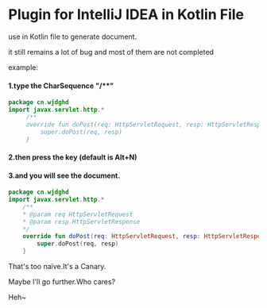 # Plugin for IntelliJ IDEA in Kotlin File
use in Kotlin file to generate document.

it still remains a lot of bug and most of them are not completed

example:

#### 1.type the CharSequence "/**"
```kotlin
package cn.wjdghd
import javax.servlet.http.*
     /**             
     override fun doPost(req: HttpServletRequest, resp: HttpServletResponse) {
         super.doPost(req, resp)
     }
```
#### 2.then press the key (default is Alt+N)
#### 3.and you will see the document.
```kotlin
package cn.wjdghd
import javax.servlet.http.*
    /**
    * @param req HttpServletRequest
    * @param resp HttpServletResponse
    */
    override fun doPost(req: HttpServletRequest, resp: HttpServletResponse) {
        super.doPost(req, resp)
    }
```

That's too naïve.It's a Canary.

Maybe I'll go further.Who cares?

Heh~
